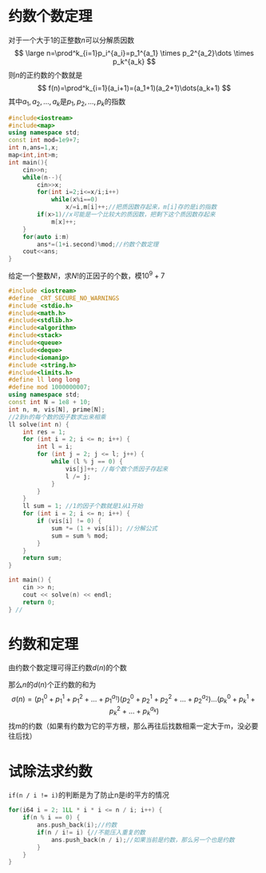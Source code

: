 # 约数个数定理

对于一个大于1的正整数$n$可以分解质因数
$$
\large n=\prod^k_{i=1}p_i^{a_i}=p_1^{a_1} \times p_2^{a_2}\dots \times p_k^{a_k}
$$
则$n$的正约数的个数就是
$$
f(n)=\prod^k_{i=1}(a_i+1)=(a_1+1)(a_2+1)\dots(a_k+1)
$$
其中$a_1,a_2,\dots,a_k$是$p_1,p_2,\dots,p_k$的指数


```c++
#include<iostream>
#include<map>
using namespace std;
const int mod=1e9+7;
int n,ans=1,x;
map<int,int>m;
int main(){
    cin>>n;
    while(n--){
        cin>>x;
        for(int i=2;i<=x/i;i++)
            while(x%i==0)
                x/=i,m[i]++;//把质因数存起来，m[i]存的是i的指数
        if(x>1)//x可能是一个比较大的质因数，把剩下这个质因数存起来
            m[x]++;
    }
    for(auto i:m)
        ans*=(1+i.second)%mod;//约数个数定理
    cout<<ans;
}
```

给定一个整数$N!$，求$N!$的正因子的个数，模$10^9+7$

```c++
#include <iostream>
#define _CRT_SECURE_NO_WARNINGS
#include <stdio.h>
#include<math.h>
#include<stdlib.h>
#include<algorithm>
#include<stack>
#include<queue>
#include<deque>
#include<iomanip>
#include <string.h>
#include<limits.h>
#define ll long long
#define mod 1000000007;
using namespace std;
const int N = 1e8 + 10;
int n, m, vis[N], prime[N];
//2到n的每个数的因子数求出来相乘
ll solve(int n) {
    int res = 1;
    for (int i = 2; i <= n; i++) {
        int l = i;
        for (int j = 2; j <= l; j++) {
            while (l % j == 0) {
                vis[j]++; //每个数个质因子存起来
                l /= j;
            }
        }
    }
    ll sum = 1; //1的因子个数就是1从1开始
    for (int i = 2; i <= n; i++) {
        if (vis[i] != 0) {
            sum *= (1 + vis[i]); //分解公式
            sum = sum % mod;
        }
    }
    return sum;
}

int main() {
    cin >> n;
    cout << solve(n) << endl;
    return 0;
} //

```

# 约数和定理

由约数个数定理可得正约数$d(n)$的个数

那么$n$的$d(n)$个正约数的和为
$$
\sigma(n)=(p_1^0+p_1^1+p_1^2+\dots+p_1^{a_1})(p_2^0+p_2^1+p_2^2+\dots+p_2^{a_2})\dots(p_k^0+p_k^1+p_k^2+\dots+p_k^{a_k})
$$
找m的约数（如果有约数为它的平方根，那么再往后找数相乘一定大于m，没必要往后找）

# 试除法求约数

`if(n / i != i)`的判断是为了防止n是i的平方的情况

```c++
for(i64 i = 2; 1LL * i * i <= n / i; i++) {
    if(n % i == 0) {
        ans.push_back(i);//约数
		if(n / i!= i) {//不能压入重复的数
            ans.push_back(n / i);//如果当前是约数，那么另一个也是约数
        }
    }
}
```

